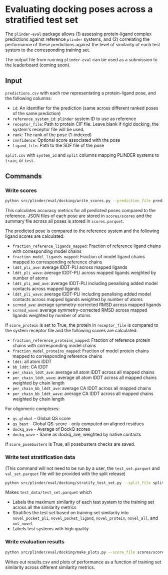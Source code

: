 # Evaluating docking poses across a stratified test set

The `plinder-eval` package allows (1) assessing protein-ligand complex predictions against reference `plinder` systems, and
(2) correlating the performance of these predictions against the level of similarity of each test system to the corresponding training set.

The output file from running `plinder-eval` can be used as a submission to the leaderboard (coming soon).

## Input
`predictions.csv` with each row representating a protein-ligand pose, and the following columns:
- `id`: An identifier for the prediction (same across different ranked poses of the same prediction)
- `reference_system_id`: `plinder` system ID to use as reference
- `receptor_file`: Path to protein CIF file. Leave blank if rigid docking, the system's receptor file will be used.
- `rank`: The rank of the pose (1-indexed)
- `confidence`: Optional score associated with the pose
- `ligand_file`: Path to the SDF file of the pose

`split.csv` with `system_id` and `split` columns mapping PLINDER systems to `train`, or `test`.

## Commands

### Write scores
```bash
python src/plinder/eval/docking/write_scores.py --prediction_file predictions.csv --data_dir PLINDER_DATA_DIR --output_dir scores --num_processes 64
```
This calculates accuracy metrics for all predicted poses compared to the reference. JSON files of each pose are stored in `scores/scores` and the summary file across all poses is stored in `scores.parquet`.

The predicted pose is compared to the reference system and the following ligand scores are calculated:
- `fraction_reference_ligands_mapped`: Fraction of reference ligand chains with corresponding model chains
- `fraction_model_ligands_mapped`: Fraction of model ligand chains mapped to corresponding reference chains
- `lddt_pli_ave`: average lDDT-PLI across mapped ligands
- `lddt_pli_wave`: average lDDT-PLI across mapped ligands weighted by number of atoms
- `lddt_pli_amd_ave`: average lDDT-PLI including penalising added model contacts across mapped ligands
- `lddt_pli_wave`: average lDDT-PLI including penalising added model contacts across mapped ligands weighted by number of atoms
- `scrmsd_ave`: average symmetry-corrected RMSD across mapped ligands
- `scrmsd_wave`: average symmetry-corrected RMSD across mapped ligands weighted by number of atoms

If `score_protein` is set to True, the protein in `receptor_file` is compared to the system receptor file and the following scores are calculated:
- `fraction_reference_proteins_mapped`: Fraction of reference protein chains with corresponding model chains
- `fraction_model_proteins_mapped`: Fraction of model protein chains mapped to corresponding reference chains
- `lddt`: all atom lDDT
- `bb_lddt`: CA lDDT
- `per_chain_lddt_ave`: average all atom lDDT across all mapped chains
- `per_chain_lddt_wave`: average all atom lDDT across all mapped chains weighted by chain length
- `per_chain_bb_lddt_ave`: average CA lDDT across all mapped chains
- `per_chain_bb_lddt_wave`: average CA lDDT across all mapped chains weighted by chain length

For oligomeric complexes:
- `qs_global` - Global QS score
- `qs_best` - Global QS-score - only computed on aligned residues
- `dockq_ave` - Average of DockQ scores
- `dockq_wave` - Same as dockq_ave, weighted by native contacts

If `score_posebusters` is True, all posebusters checks are saved.


### Write test stratification data
(This command will not need to be run by a user, the `test_set.parquet` and `val_set.parquet` file will be provided with the split release)

```bash
python src/plinder/eval/docking/stratify_test_set.py --split_file split.csv --data_dir PLINDER_DATA_DIR --output_dir test_data --num_processes 16
```

Makes `test_data/test_set.parquet` which
- Labels the maximum similarity of each test system to the training set across all the similarity metrics
- Stratifies the test set based on training set similarity into `novel_pocket_pli`, `novel_pocket_ligand`, `novel_protein`, `novel_all`, and `not_novel`
- Labels test systems with high quality


### Write evaluation results

```bash
python src/plinder/eval/docking/make_plots.py --score_file scores/scores.parquet --data_file test_data/test_set.parquet --output_dir results
```

Writes out results.csv and plots of performance as a function of training set similarity across different similarity metrics.
